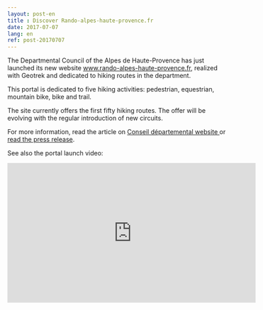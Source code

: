 ```yaml
---
layout: post-en
title : Discover Rando-alpes-haute-provence.fr
date: 2017-07-07
lang: en
ref: post-20170707
---
```


The Departmental Council of the Alpes de Haute-Provence has just launched its new website  <a href="http://www.rando-alpes-haute-provence.fr" target="_blank">www.rando-alpes-haute-provence.fr</a>, realized with Geotrek and dedicated to hiking routes in the department.

This portal is dedicated to five hiking activities: pedestrian, equestrian, mountain bike, bike and trail.

The site currently offers the first fifty hiking routes. The offer will be evolving with the regular introduction of new circuits.

For more information, read the article on <a href="http://www.mondepartement04.fr/toute-lactualite/decouvrez-rando-alpes-provencefr.html" target="_blank">Conseil départemental website </a> or <a href="http://geotrek.ecrins-parcnational.fr/ressources/presentations/2017-07-CP-lancement-rando-alpes-haute-provence-fr.pdf" target="_blank">read the press release</a>.

See also the portal launch video: 

<div class="video-responsive">
  <iframe width="560" height="315" src="https://www.youtube.com/embed/iUNy6yj01w0" frameborder="0" allowfullscreen></iframe>
</div>
